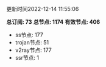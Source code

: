 更新时间2022-12-14 11:55:06

**总订阅: 73**
**总节点: 1174**
**有效节点: 406**
- ss节点: 177
- trojan节点: 51
- v2ray节点: 177
- ssr节点: 1
